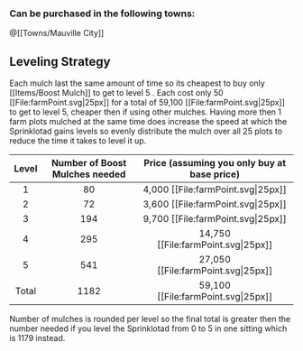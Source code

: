 ### Can be purchased in the following towns:
@[[Towns/Mauville City]]
## Leveling Strategy
Each mulch last the same amount of time so its cheapest to buy only [[Items/Boost Mulch]] to get to level 5 . Each cost only 50 [[File:farmPoint.svg\|25px]] for a total of 59,100 [[File:farmPoint.svg\|25px]] to get to level 5, cheaper then if using other mulches. Having more then 1 farm plots mulched at the same time does increase the speed at which the Sprinklotad gains levels so evenly distribute the mulch over all 25 plots to reduce the time it takes to level it up.

Level | Number of Boost Mulches needed | Price (assuming you only buy at base price) |
:---: | :---: | :---:
1 | 80 | 4,000 [[File:farmPoint.svg\|25px]]
2 | 72 | 3,600 [[File:farmPoint.svg\|25px]]
3 | 194 | 9,700 [[File:farmPoint.svg\|25px]]
4 | 295 | 14,750 [[File:farmPoint.svg\|25px]]
5 | 541 | 27,050 [[File:farmPoint.svg\|25px]]
Total|1182| 59,100 [[File:farmPoint.svg\|25px]]

Number of mulches is rounded per level so the final total is greater then the number needed if you level the Sprinklotad from 0 to 5 in one sitting which is 1179 instead.